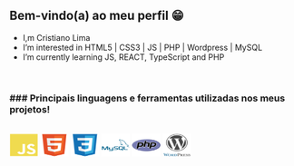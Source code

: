 

## Bem-vindo(a) ao meu perfil 😁
 <div>
   <a href="https://github.com/cr1p3l1"></a>
  <ul class="lista">
      <li list-style-type: none;>I,m Cristiano Lima</li>
      <li>I’m interested in HTML5 | CSS3 | JS | PHP | Wordpress | MySQL</li>
      <li>I’m currently learning JS, REACT, TypeScript and PHP</li>
   </ul>
      
</div>
<div style="display: inline_block"><br>
<h3>### Principais linguagens e ferramentas utilizadas nos meus projetos!</h2>
<br>
  <img align="center" alt="Js" height="40" width="50" src="https://raw.githubusercontent.com/devicons/devicon/master/icons/javascript/javascript-plain.svg">
  <img align="center" alt="HTML" height="40" width="50" src="https://raw.githubusercontent.com/devicons/devicon/master/icons/html5/html5-original.svg">
  <img align="center" alt="CSS" height="40" width="50" src="https://raw.githubusercontent.com/devicons/devicon/master/icons/css3/css3-original.svg">
  <img align="center" alt="MySQL" height="40" width="50" src="https://github.com/devicons/devicon/blob/master/icons/mysql/mysql-plain-wordmark.svg">
  <img align="center" alt="PHP" height="40" width="50" src="https://github.com/devicons/devicon/blob/master/icons/php/php-original.svg">
  <img align="center" alt="WordPress" height="40" width="50" src="https://github.com/devicons/devicon/blob/master/icons/wordpress/wordpress-original.svg">
  
</div>
 
 <br>

</div>
